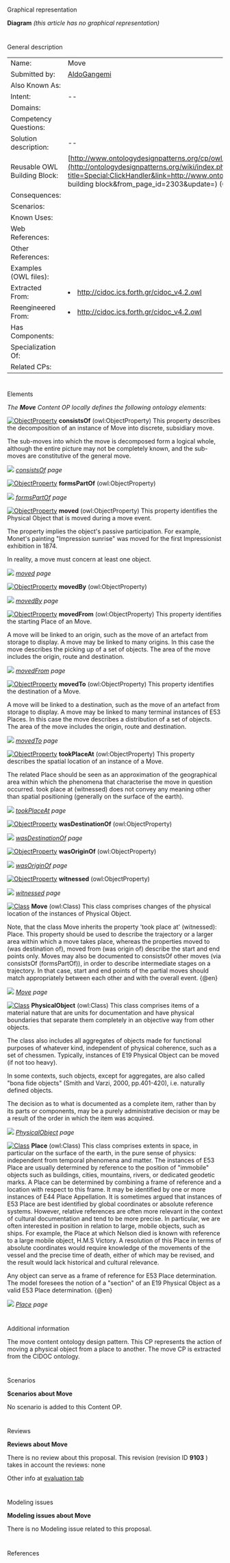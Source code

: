 # 

 Graphical representation



__Diagram__ 
_(this article has no graphical representation)_ 




# 

 General description




|  |  |
| --- | --- |
|  Name:  |  Move  |
|  Submitted by:  | [AldoGangemi](../User/AldoGangemi "User:AldoGangemi")  |
|  Also Known As:  |  |
|  Intent:  |  --  |
|  Domains:  |  |
|  Competency Questions:  |  |
|  Solution description:  |  --  |
|  Reusable OWL Building Block:  | [http://www.ontologydesignpatterns.org/cp/owl/move.owl](http://ontologydesignpatterns.org/wiki/index.php?title=Special:ClickHandler&link=http://www.ontologydesignpatterns.org/cp/owl/move.owl&message=OWL building block&from_page_id=2303&update=)  (673)  |
|  Consequences:  |  |
|  Scenarios:  |  |
|  Known Uses:  |  |
|  Web References:  |  |
|  Other References:  |  |
|  Examples (OWL files):  |  |
|  Extracted From:  | <li><a class="external free" href="http://cidoc.ics.forth.gr/cidoc_v4.2.owl" rel="nofollow" title="http://cidoc.ics.forth.gr/cidoc_v4.2.owl">        http://cidoc.ics.forth.gr/cidoc_v4.2.owl       </a></li> |
|  Reengineered From:  | <li><a class="external free" href="http://cidoc.ics.forth.gr/cidoc_v4.2.owl" rel="nofollow" title="http://cidoc.ics.forth.gr/cidoc_v4.2.owl">        http://cidoc.ics.forth.gr/cidoc_v4.2.owl       </a></li> |
|  Has Components:  |  |
|  Specialization Of:  |  |
|  Related CPs:  |  |



  





# 

 Elements



_The
 __Move__ 
 Content OP locally defines the following ontology elements:_ 





[![ObjectProperty](../../../../../../../../../../images/thumb/c/c3/ObjectProperty.gif/20px-ObjectProperty.gif)](../Image/ObjectProperty.gif "ObjectProperty")
__consistsOf__ 
 (owl:ObjectProperty) This property describes the decomposition of an instance of Move into discrete, subsidiary move.
 
  





 The sub-moves into which the move is decomposed form a logical whole, although the entire picture may not be completely known, and the sub-moves are constitutive of the general move.
 



[![](../../../../../../../../../../../../../images/thumb/8/87/ArrowRight.gif/11px-ArrowRight.gif)](../Image/ArrowRight.gif "ArrowRight.gif")
_[consistsOf](../Submissions/Move/consistsOf "Submissions:Move/consistsOf") 
 page_ 



[![ObjectProperty](../../../../../../../../../../images/thumb/c/c3/ObjectProperty.gif/20px-ObjectProperty.gif)](../Image/ObjectProperty.gif "ObjectProperty")
__formsPartOf__ 
 (owl:ObjectProperty)
 
[![](../../../../../../../../../../../../../images/thumb/8/87/ArrowRight.gif/11px-ArrowRight.gif)](../Image/ArrowRight.gif "ArrowRight.gif")
_[formsPartOf](../Submissions/Move/formsPartOf "Submissions:Move/formsPartOf") 
 page_ 



[![ObjectProperty](../../../../../../../../../../images/thumb/c/c3/ObjectProperty.gif/20px-ObjectProperty.gif)](../Image/ObjectProperty.gif "ObjectProperty")
__moved__ 
 (owl:ObjectProperty) This property identifies the Physical Object that is moved during a move event.
 
  





 The property implies the object's passive participation. For example, Monet's painting "Impression sunrise" was moved for the first Impressionist exhibition in 1874.
 



 In reality, a move must concern at least one object.
 



[![](../../../../../../../../../../../../../images/thumb/8/87/ArrowRight.gif/11px-ArrowRight.gif)](../Image/ArrowRight.gif "ArrowRight.gif")
_[moved](../Submissions/Move/moved "Submissions:Move/moved") 
 page_ 



[![ObjectProperty](../../../../../../../../../../images/thumb/c/c3/ObjectProperty.gif/20px-ObjectProperty.gif)](../Image/ObjectProperty.gif "ObjectProperty")
__movedBy__ 
 (owl:ObjectProperty)
 
[![](../../../../../../../../../../../../../images/thumb/8/87/ArrowRight.gif/11px-ArrowRight.gif)](../Image/ArrowRight.gif "ArrowRight.gif")
_[movedBy](../Submissions/Move/movedBy "Submissions:Move/movedBy") 
 page_ 



[![ObjectProperty](../../../../../../../../../../images/thumb/c/c3/ObjectProperty.gif/20px-ObjectProperty.gif)](../Image/ObjectProperty.gif "ObjectProperty")
__movedFrom__ 
 (owl:ObjectProperty) This property identifies the starting Place of an Move.
 
  





 A move will be linked to an origin, such as the move of an artefact from storage to display. A move may be linked to many origins. In this case the move describes the picking up of a set of objects. The area of the move includes the origin, route and destination.
 



[![](../../../../../../../../../../../../../images/thumb/8/87/ArrowRight.gif/11px-ArrowRight.gif)](../Image/ArrowRight.gif "ArrowRight.gif")
_[movedFrom](../Submissions/Move/movedFrom "Submissions:Move/movedFrom") 
 page_ 



[![ObjectProperty](../../../../../../../../../../images/thumb/c/c3/ObjectProperty.gif/20px-ObjectProperty.gif)](../Image/ObjectProperty.gif "ObjectProperty")
__movedTo__ 
 (owl:ObjectProperty) This property identifies the destination of a Move.
 
  





 A move will be linked to a destination, such as the move of an artefact from storage to display. A move may be linked to many terminal instances of E53 Places. In this case the move describes a distribution of a set of objects. The area of the move includes the origin, route and destination.
 



[![](../../../../../../../../../../../../../images/thumb/8/87/ArrowRight.gif/11px-ArrowRight.gif)](../Image/ArrowRight.gif "ArrowRight.gif")
_[movedTo](../Submissions/Move/movedTo "Submissions:Move/movedTo") 
 page_ 



[![ObjectProperty](../../../../../../../../../../images/thumb/c/c3/ObjectProperty.gif/20px-ObjectProperty.gif)](../Image/ObjectProperty.gif "ObjectProperty")
__tookPlaceAt__ 
 (owl:ObjectProperty) This property describes the spatial location of an instance of a Move.
 
  





 The related Place should be seen as an approximation of the geographical area within which the phenomena that characterise the move in question occurred. took place at (witnessed) does not convey any meaning other than spatial positioning (generally on the surface of the earth).
 



[![](../../../../../../../../../../../../../images/thumb/8/87/ArrowRight.gif/11px-ArrowRight.gif)](../Image/ArrowRight.gif "ArrowRight.gif")
_[tookPlaceAt](../Submissions/Move/tookPlaceAt "Submissions:Move/tookPlaceAt") 
 page_ 



[![ObjectProperty](../../../../../../../../../../images/thumb/c/c3/ObjectProperty.gif/20px-ObjectProperty.gif)](../Image/ObjectProperty.gif "ObjectProperty")
__wasDestinationOf__ 
 (owl:ObjectProperty)
 
[![](../../../../../../../../../../../../../images/thumb/8/87/ArrowRight.gif/11px-ArrowRight.gif)](../Image/ArrowRight.gif "ArrowRight.gif")
_[wasDestinationOf](../Submissions/Move/wasDestinationOf "Submissions:Move/wasDestinationOf") 
 page_ 



[![ObjectProperty](../../../../../../../../../../images/thumb/c/c3/ObjectProperty.gif/20px-ObjectProperty.gif)](../Image/ObjectProperty.gif "ObjectProperty")
__wasOriginOf__ 
 (owl:ObjectProperty)
 
[![](../../../../../../../../../../../../../images/thumb/8/87/ArrowRight.gif/11px-ArrowRight.gif)](../Image/ArrowRight.gif "ArrowRight.gif")
_[wasOriginOf](../Submissions/Move/wasOriginOf "Submissions:Move/wasOriginOf") 
 page_ 



[![ObjectProperty](../../../../../../../../../../images/thumb/c/c3/ObjectProperty.gif/20px-ObjectProperty.gif)](../Image/ObjectProperty.gif "ObjectProperty")
__witnessed__ 
 (owl:ObjectProperty)
 
[![](../../../../../../../../../../../../../images/thumb/8/87/ArrowRight.gif/11px-ArrowRight.gif)](../Image/ArrowRight.gif "ArrowRight.gif")
_[witnessed](../Submissions/Move/witnessed "Submissions:Move/witnessed") 
 page_ 



[![Class](../../../images/thumb/2/27/Class.gif/20px-Class.gif)](../Image/Class.gif "Class")
__Move__ 
 (owl:Class) This class comprises changes of the physical location of the instances of Physical Object.
 
  





 Note, that the class Move inherits the property 'took place at' (witnessed): Place. This property should be used to describe the trajectory or a larger area within which a move takes place, whereas the properties moved to (was destination of), moved from (was origin of) describe the start and end points only. Moves may also be documented to consistsOf other moves (via consistsOf (formsPartOf)), in order to describe intermediate stages on a trajectory. In that case, start and end points of the partial moves should match appropriately between each other and with the overall event. {@en}
 



[![](../../../../../../../../../../../../../images/thumb/8/87/ArrowRight.gif/11px-ArrowRight.gif)](../Image/ArrowRight.gif "ArrowRight.gif")
_[Move](../Submissions/Move/Move "Submissions:Move/Move") 
 page_ 



[![Class](../../../images/thumb/2/27/Class.gif/20px-Class.gif)](../Image/Class.gif "Class")
__PhysicalObject__ 
 (owl:Class) This class comprises items of a material nature that are units for documentation and have physical boundaries that separate them completely in an objective way from other objects.
 
  





 The class also includes all aggregates of objects made for functional purposes of whatever kind, independent of physical coherence, such as a set of chessmen. Typically, instances of E19 Physical Object can be moved (if not too heavy).
 



  





 In some contexts, such objects, except for aggregates, are also called "bona fide objects" (Smith and Varzi, 2000, pp.401-420), i.e. naturally defined objects.
 



  





 The decision as to what is documented as a complete item, rather than by its parts or components, may be a purely administrative decision or may be a result of the order in which the item was acquired.
 



[![](../../../../../../../../../../../../../images/thumb/8/87/ArrowRight.gif/11px-ArrowRight.gif)](../Image/ArrowRight.gif "ArrowRight.gif")
_[PhysicalObject](../Submissions/Move/PhysicalObject "Submissions:Move/PhysicalObject") 
 page_ 



[![Class](../../../images/thumb/2/27/Class.gif/20px-Class.gif)](../Image/Class.gif "Class")
__Place__ 
 (owl:Class) This class comprises extents in space, in particular on the surface of the earth, in the pure sense of physics: independent from temporal phenomena and matter. The instances of E53 Place are usually determined by reference to the position of "immobile" objects such as buildings, cities, mountains, rivers, or dedicated geodetic marks. A Place can be determined by combining a frame of reference and a location with respect to this frame. It may be identified by one or more instances of E44 Place Appellation. It is sometimes argued that instances of E53 Place are best identified by global coordinates or absolute reference systems. However, relative references are often more relevant in the context of cultural documentation and tend to be more precise. In particular, we are often interested in position in relation to large, mobile objects, such as ships. For example, the Place at which Nelson died is known with reference to a large mobile object, H.M.S Victory. A resolution of this Place in terms of absolute coordinates would require knowledge of the movements of the vessel and the precise time of death, either of which may be revised, and the result would lack historical and cultural relevance.
 
 Any object can serve as a frame of reference for E53 Place determination. The model foresees the notion of a "section" of an E19 Physical Object as a valid E53 Place determination. {@en}
 



[![](../../../../../../../../../../../../../images/thumb/8/87/ArrowRight.gif/11px-ArrowRight.gif)](../Image/ArrowRight.gif "ArrowRight.gif")
_[Place](../Submissions/Move/Place "Submissions:Move/Place") 
 page_ 


# 

 Additional information



 The move content ontology design pattern. This CP represents the action of moving a physical object from a place to another. The move CP is extracted from the CIDOC ontology.
 



# 

 Scenarios




__Scenarios about Move__ 


 No scenario is added to this Content OP.
 




# 

 Reviews




__Reviews about Move__ 


 There is no review about this proposal.
This revision (revision ID
 __9103__ 
 ) takes in account the reviews: none
 



 Other info at
 [evaluation tab](http://ontologydesignpatterns.org/wiki/index.php?title=Submissions:Move&action=evaluation "http://ontologydesignpatterns.org/wiki/index.php?title=Submissions:Move&action=evaluation") 





  





# 

 Modeling issues




__Modeling issues about Move__ 


 There is no Modeling issue related to this proposal.
 




  





# 

 References